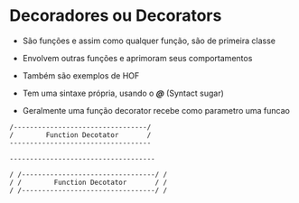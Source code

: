 # Decoradores ou Decorators

- São funções e assim como qualquer função, são de primeira classe

- Envolvem outras funções e aprimoram seus comportamentos

- Também são exemplos de HOF

- Tem uma sintaxe própria, usando o ***@*** (Syntact sugar)

- Geralmente uma função decorator recebe como parametro uma funcao
~~~
/---------------------------------/
/        Function Decotator       /
-----------------------------------

------------------------------------

/ /---------------------------------/ /
/ /        Function Decotator       / /
/ /---------------------------------/ /
~~~